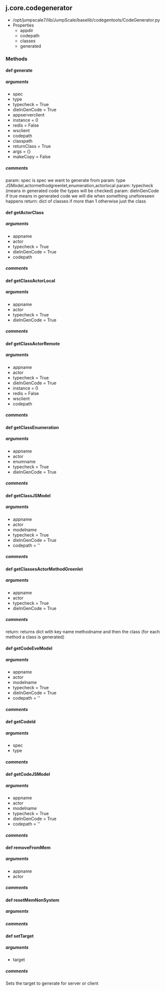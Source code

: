## j.core.codegenerator

- /opt/jumpscale7/lib/JumpScale/baselib/codegentools/CodeGenerator.py
- Properties
    - appdir
    - codepath
    - classes
    - generated

### Methods

#### def generate 
##### arguments

- spec
- type
- typecheck = True
- dieInGenCode = True
- appserverclient
- instance = 0
- redis = False
- wsclient
- codepath
- classpath
- returnClass = True
- args = \{\}
- makeCopy = False

##### comments

param: spec is spec we want to generate from
param: type JSModel,actormethodgreenlet,enumeration,actorlocal
param: typecheck (means in generated code the types will be checked)
param: dieInGenCode  if true means in generated code we will die when something uneforeseen happens
return: dict of classes if more than 1 otherwise just the class

#### def getActorClass 
##### arguments

- appname
- actor
- typecheck = True
- dieInGenCode = True
- codepath

##### comments

#### def getClassActorLocal 
##### arguments

- appname
- actor
- typecheck = True
- dieInGenCode = True

##### comments

#### def getClassActorRemote 
##### arguments

- appname
- actor
- typecheck = True
- dieInGenCode = True
- instance = 0
- redis = False
- wsclient
- codepath

##### comments

#### def getClassEnumeration 
##### arguments

- appname
- actor
- enumname
- typecheck = True
- dieInGenCode = True

##### comments

#### def getClassJSModel 
##### arguments

- appname
- actor
- modelname
- typecheck = True
- dieInGenCode = True
- codepath = ''

##### comments

#### def getClassesActorMethodGreenlet 
##### arguments

- appname
- actor
- typecheck = True
- dieInGenCode = True

##### comments

return: returns dict with key name methodname and then the class (for each method a class is generated)

#### def getCodeEveModel 
##### arguments

- appname
- actor
- modelname
- typecheck = True
- dieInGenCode = True
- codepath = ''

##### comments

#### def getCodeId 
##### arguments

- spec
- type

##### comments

#### def getCodeJSModel 
##### arguments

- appname
- actor
- modelname
- typecheck = True
- dieInGenCode = True
- codepath = ''

##### comments

#### def removeFromMem 
##### arguments

- appname
- actor

##### comments

#### def resetMemNonSystem 
##### arguments

##### comments

#### def setTarget 
##### arguments

- target

##### comments

Sets the target to generate for server or client


